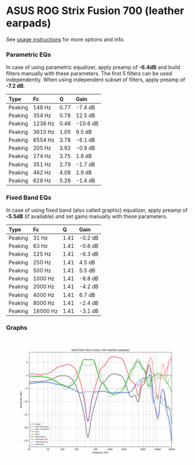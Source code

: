 # ASUS ROG Strix Fusion 700 (leather earpads)
See [usage instructions](https://github.com/jaakkopasanen/AutoEq#usage) for more options and info.

### Parametric EQs
In case of using parametric equalizer, apply preamp of **-6.4dB** and build filters manually
with these parameters. The first 5 filters can be used independently.
When using independent subset of filters, apply preamp of **-7.2 dB**.

| Type    | Fc      |    Q | Gain     |
|:--------|:--------|:-----|:---------|
| Peaking | 148 Hz  | 0.77 | -7.4 dB  |
| Peaking | 354 Hz  | 0.78 | 12.5 dB  |
| Peaking | 1236 Hz | 0.48 | -10.6 dB |
| Peaking | 3610 Hz | 1.05 | 9.5 dB   |
| Peaking | 6554 Hz | 3.78 | -6.1 dB  |
| Peaking | 205 Hz  | 3.92 | -0.9 dB  |
| Peaking | 274 Hz  | 3.75 | 1.8 dB   |
| Peaking | 351 Hz  | 2.79 | -1.7 dB  |
| Peaking | 462 Hz  | 4.08 | 1.9 dB   |
| Peaking | 628 Hz  | 5.28 | -1.4 dB  |

### Fixed Band EQs
In case of using fixed band (also called graphic) equalizer, apply preamp of **-5.5dB**
(if available) and set gains manually with these parameters.

| Type    | Fc       |    Q | Gain    |
|:--------|:---------|:-----|:--------|
| Peaking | 31 Hz    | 1.41 | -0.2 dB |
| Peaking | 63 Hz    | 1.41 | -0.6 dB |
| Peaking | 125 Hz   | 1.41 | -6.3 dB |
| Peaking | 250 Hz   | 1.41 | 4.5 dB  |
| Peaking | 500 Hz   | 1.41 | 5.5 dB  |
| Peaking | 1000 Hz  | 1.41 | -8.8 dB |
| Peaking | 2000 Hz  | 1.41 | -4.2 dB |
| Peaking | 4000 Hz  | 1.41 | 6.7 dB  |
| Peaking | 8000 Hz  | 1.41 | -2.4 dB |
| Peaking | 16000 Hz | 1.41 | -3.1 dB |

### Graphs
![](./ASUS%20ROG%20Strix%20Fusion%20700%20(leather%20earpads).png)